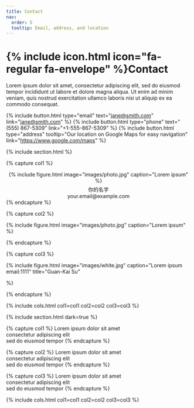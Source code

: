 ```yaml
---
title: Contact
nav:
  order: 5
  tooltip: Email, address, and location
---
```


# {% include icon.html icon="fa-regular fa-envelope" %}Contact

Lorem ipsum dolor sit amet, consectetur adipiscing elit, sed do eiusmod tempor
incididunt ut labore et dolore magna aliqua. Ut enim ad minim veniam, quis
nostrud exercitation ullamco laboris nisi ut aliquip ex ea commodo consequat.

{%
  include button.html
  type="email"
  text="jane@smith.com"
  link="jane@smith.com"
%}
{%
  include button.html
  type="phone"
  text="(555) 867-5309"
  link="+1-555-867-5309"
%}
{%
  include button.html
  type="address"
  tooltip="Our location on Google Maps for easy navigation"
  link="https://www.google.com/maps"
%}

{% include section.html %}

{% capture col1 %}
<div style="text-align:center;">
{%
  include figure.html
  image="images/photo.jpg"
  caption="Lorem ipsum"
%}
  <p style="margin: 5px 0 0;">你的名字</p>
    <p style="margin: 0;">your.email@example.com</p>
  </div>
{% endcapture %}

{% capture col2 %}

{%
  include figure.html
  image="images/photo.jpg"
  caption="Lorem ipsum"
%}

{% endcapture %}


{% capture col3 %}

{%
  include figure.html
  image="images/white.jpg"
  caption="Lorem ipsum
  email:1111"
  title="Guan-Kai Su"
  
%}

{% endcapture %}


{% include cols.html col1=col1 col2=col2 col3=col3 %}

{% include section.html dark=true %}

{% capture col1 %}
Lorem ipsum dolor sit amet  
consectetur adipiscing elit  
sed do eiusmod tempor
{% endcapture %}

{% capture col2 %}
Lorem ipsum dolor sit amet  
consectetur adipiscing elit  
sed do eiusmod tempor
{% endcapture %}

{% capture col3 %}
Lorem ipsum dolor sit amet  
consectetur adipiscing elit  
sed do eiusmod tempor
{% endcapture %}

{% include cols.html col1=col1 col2=col2 col3=col3 %}
